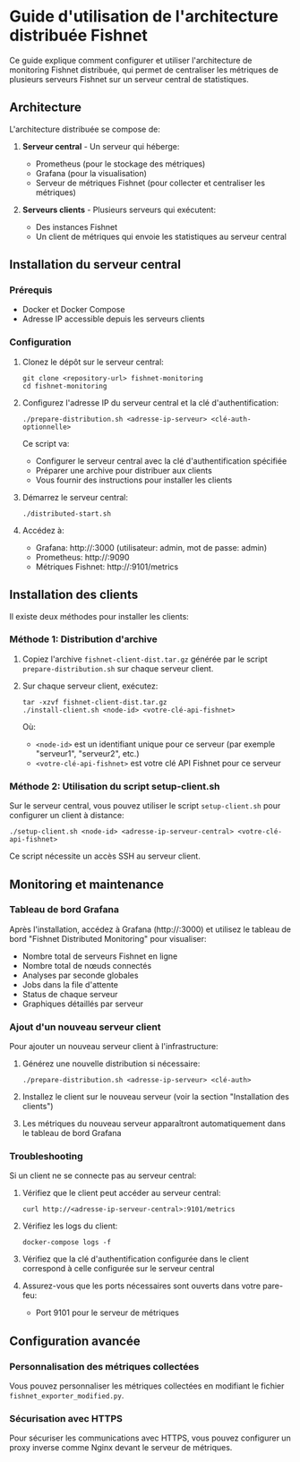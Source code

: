 # Guide d'utilisation de l'architecture distribuée Fishnet

Ce guide explique comment configurer et utiliser l'architecture de monitoring Fishnet distribuée, qui permet de centraliser les métriques de plusieurs serveurs Fishnet sur un serveur central de statistiques.

## Architecture

L'architecture distribuée se compose de:

1. **Serveur central** - Un serveur qui héberge:
   - Prometheus (pour le stockage des métriques)
   - Grafana (pour la visualisation)
   - Serveur de métriques Fishnet (pour collecter et centraliser les métriques)

2. **Serveurs clients** - Plusieurs serveurs qui exécutent:
   - Des instances Fishnet
   - Un client de métriques qui envoie les statistiques au serveur central

## Installation du serveur central

### Prérequis
- Docker et Docker Compose
- Adresse IP accessible depuis les serveurs clients

### Configuration

1. Clonez le dépôt sur le serveur central:
   ```
   git clone <repository-url> fishnet-monitoring
   cd fishnet-monitoring
   ```

2. Configurez l'adresse IP du serveur central et la clé d'authentification:
   ```
   ./prepare-distribution.sh <adresse-ip-serveur> <clé-auth-optionnelle>
   ```
   
   Ce script va:
   - Configurer le serveur central avec la clé d'authentification spécifiée
   - Préparer une archive pour distribuer aux clients
   - Vous fournir des instructions pour installer les clients

3. Démarrez le serveur central:
   ```
   ./distributed-start.sh
   ```

4. Accédez à:
   - Grafana: http://<adresse-ip-serveur>:3000 (utilisateur: admin, mot de passe: admin)
   - Prometheus: http://<adresse-ip-serveur>:9090
   - Métriques Fishnet: http://<adresse-ip-serveur>:9101/metrics

## Installation des clients

Il existe deux méthodes pour installer les clients:

### Méthode 1: Distribution d'archive

1. Copiez l'archive `fishnet-client-dist.tar.gz` générée par le script `prepare-distribution.sh` sur chaque serveur client.

2. Sur chaque serveur client, exécutez:
   ```
   tar -xzvf fishnet-client-dist.tar.gz
   ./install-client.sh <node-id> <votre-clé-api-fishnet>
   ```
   
   Où:
   - `<node-id>` est un identifiant unique pour ce serveur (par exemple "serveur1", "serveur2", etc.)
   - `<votre-clé-api-fishnet>` est votre clé API Fishnet pour ce serveur

### Méthode 2: Utilisation du script setup-client.sh

Sur le serveur central, vous pouvez utiliser le script `setup-client.sh` pour configurer un client à distance:

```
./setup-client.sh <node-id> <adresse-ip-serveur-central> <votre-clé-api-fishnet>
```

Ce script nécessite un accès SSH au serveur client.

## Monitoring et maintenance

### Tableau de bord Grafana

Après l'installation, accédez à Grafana (http://<adresse-ip-serveur>:3000) et utilisez le tableau de bord "Fishnet Distributed Monitoring" pour visualiser:

- Nombre total de serveurs Fishnet en ligne
- Nombre total de nœuds connectés
- Analyses par seconde globales
- Jobs dans la file d'attente
- Status de chaque serveur
- Graphiques détaillés par serveur

### Ajout d'un nouveau serveur client

Pour ajouter un nouveau serveur client à l'infrastructure:

1. Générez une nouvelle distribution si nécessaire:
   ```
   ./prepare-distribution.sh <adresse-ip-serveur> <clé-auth>
   ```

2. Installez le client sur le nouveau serveur (voir la section "Installation des clients")

3. Les métriques du nouveau serveur apparaîtront automatiquement dans le tableau de bord Grafana

### Troubleshooting

Si un client ne se connecte pas au serveur central:

1. Vérifiez que le client peut accéder au serveur central:
   ```
   curl http://<adresse-ip-serveur-central>:9101/metrics
   ```

2. Vérifiez les logs du client:
   ```
   docker-compose logs -f
   ```

3. Vérifiez que la clé d'authentification configurée dans le client correspond à celle configurée sur le serveur central

4. Assurez-vous que les ports nécessaires sont ouverts dans votre pare-feu:
   - Port 9101 pour le serveur de métriques

## Configuration avancée

### Personnalisation des métriques collectées

Vous pouvez personnaliser les métriques collectées en modifiant le fichier `fishnet_exporter_modified.py`.

### Sécurisation avec HTTPS

Pour sécuriser les communications avec HTTPS, vous pouvez configurer un proxy inverse comme Nginx devant le serveur de métriques.
